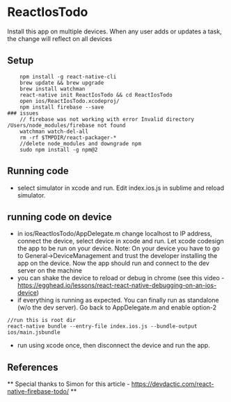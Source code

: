 # ReactIosTodo

Install this app on multiple devices. When any user adds or updates a task, the change will reflect on all devices

## Setup
```
	npm install -g react-native-cli
	brew update && brew upgrade
	brew install watchman
	react-native init ReactIosTodo && cd ReactIosTodo
	open ios/ReactIosTodo.xcodeproj/
	npm install firebase --save
### issues
	// firebase was not working with error Invalid directory /Users/node_modules/firebase not found
	watchman watch-del-all
	rm -rf $TMPDIR/react-packager-*
	//delete node_modules and downgrade npm
	sudo npm install -g npm@2 

```

## Running code
- select simulator in xcode and run. Edit index.ios.js in sublime and reload simulator.

## running code on device
- in ios/ReactIosTodo/AppDelegate.m change localhost to IP address, connect the device, select device in xcode and run. Let xcode codesign the app to be run on your device. Note: On your device you have to go to General->DeviceManagement and trust the developer installing the app on the device. Now the app should run and connect to the dev server on the machine
- you can shake the device to reload or debug in chrome (see this video - https://egghead.io/lessons/react-react-native-debugging-on-an-ios-device)
- if everything is running as expected. You can finally run as standalone (w/o the dev server). Go back to AppDelegate.m and enable option-2
```
//run this is root dir
react-native bundle --entry-file index.ios.js --bundle-output ios/main.jsbundle
```
- run using xcode once, then disconnect the device and run the app.


## References
** Special thanks to Simon for this article - https://devdactic.com/react-native-firebase-todo/ **

